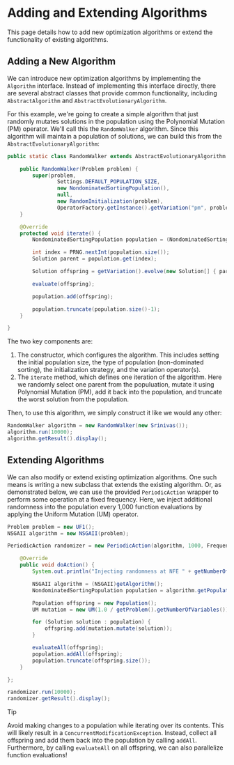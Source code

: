 # Adding and Extending Algorithms

This page details how to add new optimization algorithms or extend the functionality of existing algorithms.

## Adding a New Algorithm

We can introduce new optimization algorithms by implementing the `Algorithm` interface.  Instead of
implementing this interface directly, there are several abstract classes that provide common functionality, including
`AbstractAlgorithm` and `AbstractEvolutionaryAlgorithm`.

For this example, we're going to create a simple algorithm that just randomly mutates solutions in the population
using the Polynomial Mutation (PM) operator.  We'll call this the `RandomWalker` algorithm.  Since this algorithm
will maintain a population of solutions, we can build this from the `AbstractEvolutionaryAlgorithm`:

<!-- java:examples/org/moeaframework/examples/algorithm/NewAlgorithmExample.java [36:69] -->

```java
public static class RandomWalker extends AbstractEvolutionaryAlgorithm {

    public RandomWalker(Problem problem) {
        super(problem,
                Settings.DEFAULT_POPULATION_SIZE,
                new NondominatedSortingPopulation(),
                null,
                new RandomInitialization(problem),
                OperatorFactory.getInstance().getVariation("pm", problem));
    }

    @Override
    protected void iterate() {
        NondominatedSortingPopulation population = (NondominatedSortingPopulation)getPopulation();

        int index = PRNG.nextInt(population.size());
        Solution parent = population.get(index);

        Solution offspring = getVariation().evolve(new Solution[] { parent })[0];

        evaluate(offspring);

        population.add(offspring);

        population.truncate(population.size()-1);
    }

}
```

The two key components are:

1. The constructor, which configures the algorithm.  This includes setting the initial population size, the type of
   population (non-dominated sorting), the initialization strategy, and the variation operator(s).
2. The `iterate` method, which defines one iteration of the algorithm.  Here we randomly select one parent from the
   populuation, mutate it using Polynomial Mutation (PM), add it back into the population, and truncate the worst
   solution from the population.

Then, to use this algorithm, we simply construct it like we would any other:

<!-- java:examples/org/moeaframework/examples/algorithm/NewAlgorithmExample.java [72:74] -->

```java
RandomWalker algorithm = new RandomWalker(new Srinivas());
algorithm.run(10000);
algorithm.getResult().display();
```

## Extending Algorithms

We can also modify or extend existing optimization algorithms.  One such means is writing a new subclass that extends
the existing algorithm.  Or, as demonstrated below, we can use the provided `PeriodicAction` wrapper to perform
some operation at a fixed frequency.  Here, we inject additional randomness into the population every 1,000 function
evaluations by applying the Uniform Mutation (UM) operator.

<!-- java:examples/org/moeaframework/examples/algorithm/PeriodicActionExample.java [40-67] -->

```java
Problem problem = new UF1();
NSGAII algorithm = new NSGAII(problem);

PeriodicAction randomizer = new PeriodicAction(algorithm, 1000, FrequencyType.EVALUATIONS) {

    @Override
    public void doAction() {
        System.out.println("Injecting randomness at NFE " + getNumberOfEvaluations());

        NSGAII algorithm = (NSGAII)getAlgorithm();
        NondominatedSortingPopulation population = algorithm.getPopulation();

        Population offspring = new Population();
        UM mutation = new UM(1.0 / getProblem().getNumberOfVariables());

        for (Solution solution : population) {
            offspring.add(mutation.mutate(solution));
        }

        evaluateAll(offspring);
        population.addAll(offspring);
        population.truncate(offspring.size());
    }

};

randomizer.run(10000);
randomizer.getResult().display();
```

> [!TIP]
> Avoid making changes to a population while iterating over its contents.  This will likely result in a 
> `ConcurrentModificationException`.  Instead, collect all offspring and add them back into the population by
> calling `addAll`.  Furthermore, by calling `evaluateAll` on all offspring, we can also parallelize function
> evaluations!